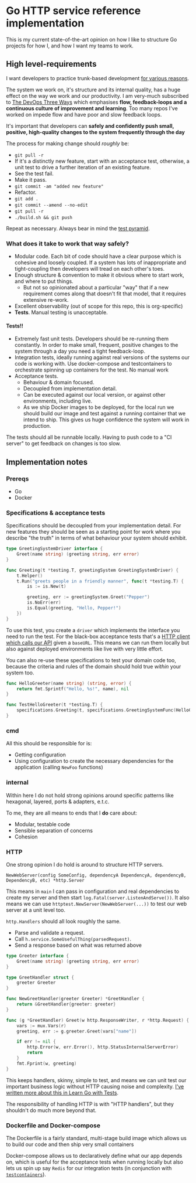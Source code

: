 # Go HTTP service reference implementation

This is my current state-of-the-art opinion on how I like to structure Go projects for how I, and how I want my teams to work.

## High level-requirements

I want developers to practice trunk-based development [for various reasons](https://quii.dev/Reduce_WIP_by_practicing_trunk-based_development,_rather_than_pull_requests). 

The system we work on, it's structure and its internal quality, has a huge effect on the way we work and our productivity. I am very-much subscribed to [The DevOps Three Ways](https://itrevolution.com/the-three-ways-principles-underpinning-devops/) which emphasises **flow, feedback-loops and a continuous culture of improvement and learning**. Too many repos I've worked on impede flow and have poor and slow feedback loops.

It's important that developers can **safely and confidently push small, positive, high-quality changes to the system frequently through the day**

The process for making change should _roughly_ be:

- `git pull -r`
- If it's a distinctly new feature, start with an acceptance test, otherwise, a unit test to drive a further iteration of an existing feature.
- See the test fail.
- Make it pass.
- `git commit -am "added new feature"`
- Refactor.
- `git add .`
- `git commit --amend --no-edit`
- `git pull -r`
- `./build.sh && git push`

Repeat as necessary. Always bear in mind the [test pyramid](https://martinfowler.com/bliki/TestPyramid.html).

### What does it take to work that way safely?

- Modular code. Each bit of code should have a clear purpose which is cohesive and loosely coupled. If a system has lots of inappropriate and tight-coupling then developers will tread on each other's toes. 
- Enough structure & convention to make it obvious where to start work, and where to put things. 
  - But not so opinionated about a particular "way" that if a new requirement comes along that doesn't fit that model, that it requires extensive re-work.
- Excellent observability (out of scope for this repo, this is org-specific)
- **Tests**. Manual testing is unacceptable.

#### Tests!!

- Extremely fast unit tests. Developers should be re-running them constantly. In order to make small, frequent, positive changes to the system through a day you need a tight feedback-loop.
- Integration tests, ideally running against real versions of the systems our code is working with. Use docker-compose and testcontainers to orchestrate spinning up containers for the test. No manual work
- Acceptance tests.
  - Behaviour & domain focused.
  - Decoupled from implementation detail.
  - Can be executed against our local version, or against other environments, including live.
  - As we ship Docker images to be deployed, for the local run we should build our image and test against a running container that we intend to ship. This gives us huge confidence the system will work in production.

The tests should all be runnable locally. Having to push code to a "CI server" to get feedback on changes is too slow.

## Implementation notes

### Prereqs

- Go
- Docker

### Specifications & acceptance tests

Specifications should be decoupled from your implementation detail. For new features they should be seen as a starting point for work where you describe "the truth" in terms of what behaviour your system should exhibit. 

```go
type GreetingSystemDriver interface {
	Greet(name string) (greeting string, err error)
}

func Greeting(t *testing.T, greetingSystem GreetingSystemDriver) {
	t.Helper()
	t.Run("greets people in a friendly manner", func(t *testing.T) {
		is := is.New(t)

		greeting, err := greetingSystem.Greet("Pepper")
		is.NoErr(err)
		is.Equal(greeting, "Hello, Pepper!")
	})
}
```

To use this test, you create a `driver` which implements the interface you need to run the test. For the black-box acceptance tests that's a [HTTP client which calls our API](https://github.com/quii/go-http-reference-impl/blob/main/acceptance-criteria/adapters/api-client-adapter.go) given a `baseURL`. This means we can run them locally but also against deployed environments like live with very little effort.

You can also re-use these specifications to test your domain code too, because the criteria and rules of the domain should hold true _within_ your system too.

```go
func HelloGreeter(name string) (string, error) {
	return fmt.Sprintf("Hello, %s!", name), nil
}
```

```go
func TestHelloGreeter(t *testing.T) {
    specifications.Greeting(t, specifications.GreetingSystemFunc(HelloGreeter))
}
```

### cmd

All this should be responsible for is:

- Getting configuration
- Using configuration to create the necessary dependencies for the application (calling `NewFoo` functions)

### internal

Within here I do not hold strong opinions around specific patterns like hexagonal, layered, ports & adapters, e.t.c.

To me, they are all means to ends that I **do** care about:

- Modular, testable code
- Sensible separation of concerns
- Cohesion

### HTTP

One strong opinion I do hold is around to structure HTTP servers.

`NewWebServer(config SomeConfig, dependencyA DependencyA, dependencyB, DependencyB, etc) *http.Server`

This means in `main` I can pass in configuration and real dependencies to create my server and then start `log.Fatal(server.ListenAndServe())`. It also means we can use `httptest.NewServer(NewWebServer(...))` to test our web server at a unit level too. 

`http.Handlers` should all look roughly the same.

- Parse and validate a request.
- Call `h.service.SomeUsefulThing(parsedRequest)`.
- Send a response based on what was returned above

```go
type Greeter interface {
    Greet(name string) (greeting string, err error)
}

type GreetHandler struct {
	greeter Greeter
}

func NewGreetHandler(greeter Greeter) *GreetHandler {
	return &GreetHandler{greeter: greeter}
}

func (g *GreetHandler) Greet(w http.ResponseWriter, r *http.Request) {
	vars := mux.Vars(r)
	greeting, err := g.greeter.Greet(vars["name"])

	if err != nil {
		http.Error(w, err.Error(), http.StatusInternalServerError)
		return
	}
	fmt.Fprint(w, greeting)
}
```

This keeps handlers, skinny, simple to test, and means we can unit test our important business logic without HTTP causing noise and complexity. [I've written more about this in Learn Go with Tests](https://quii.gitbook.io/learn-go-with-tests/questions-and-answers/http-handlers-revisited).

The responsibility of handling HTTP is with "HTTP handlers", but they shouldn't do much more beyond that.

### Dockerfile and Docker-compose

The Dockerfile is a fairly standard, multi-stage build image which allows us to build our code and then ship very small containers

Docker-compose allows us to declaratively define what our app depends on, which is useful for the acceptance tests when running locally but also lets us spin up say `Redis` for our integration tests (in conjunction with [`testcontainers`](https://www.testcontainers.org)).

